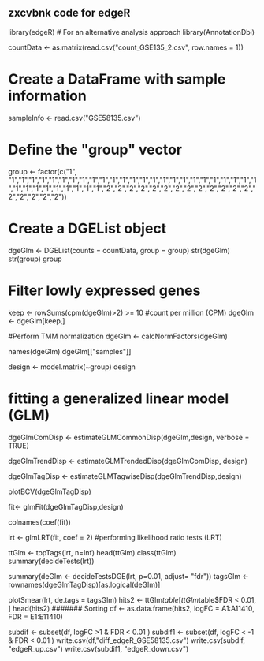 zxcvbnk
code for edgeR
------------------

library(edgeR) # For an alternative analysis approach
library(AnnotationDbi)


countData <- as.matrix(read.csv("count_GSE135_2.csv", row.names = 1))
# Create a DataFrame with sample information
sampleInfo <- read.csv("GSE58135.csv")


# Define the "group" vector
group <- factor(c("1", "1","1","1","1","1","1","1","1","1","1","1","1","1","1","1","1","1","1","1","1","1","1","1","1","1","1","1","1","1","1","1","1","1","1","2","2","2","2","2","2","2","2","2","2","2","2","2","2","2","2","2","2"))



# Create a DGEList object
dgeGlm <- DGEList(counts = countData, group = group)
str(dgeGlm)
str(group)
group




# Filter lowly expressed genes
keep <- rowSums(cpm(dgeGlm)>2) >= 10 #count per million (CPM)
dgeGlm <- dgeGlm[keep,] 

#Perform TMM normalization
dgeGlm <- calcNormFactors(dgeGlm)

names(dgeGlm)
dgeGlm[["samples"]]


design <- model.matrix(~group)
design


# fitting a generalized linear model (GLM)
dgeGlmComDisp <- estimateGLMCommonDisp(dgeGlm,design, verbose = TRUE)

dgeGlmTrendDisp <- estimateGLMTrendedDisp(dgeGlmComDisp, design)

dgeGlmTagDisp <- estimateGLMTagwiseDisp(dgeGlmTrendDisp,design)


plotBCV(dgeGlmTagDisp)

fit<- glmFit(dgeGlmTagDisp,design)

colnames(coef(fit))

lrt <- glmLRT(fit, coef = 2) #performing likelihood ratio tests (LRT)

ttGlm <- topTags(lrt, n=Inf)
head(ttGlm)
class(ttGlm)
summary(decideTests(lrt))

summary(deGlm <- decideTestsDGE(lrt, p=0.01, adjust= "fdr"))
tagsGlm <- rownames(dgeGlmTagDisp)[as.logical(deGlm)]


plotSmear(lrt, de.tags = tagsGlm)
hits2 <- ttGlm$table[ttGlm$table$FDR < 0.01, ]
head(hits2)
####### Sorting
df <- as.data.frame(hits2, logFC  = A1:A11410, FDR = E1:E11410)

subdif <- subset(df, logFC >1 & FDR < 0.01 )
subdif1 <- subset(df, logFC < -1 & FDR < 0.01 )
write.csv(df,"diff_edgeR_GSE58135.csv")
write.csv(subdif, "edgeR_up.csv")
write.csv(subdif1, "edgeR_down.csv")
